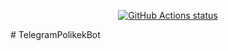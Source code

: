 <p align="center">
  <a href="https://github.com/DenisReznikov/TelegramPolikekBot"><img alt="GitHub Actions status" src="https://github.com/DenisReznikov/TelegramPolikekBot/workflows/pythonapp/badge.svg"></a>
</p>
# TelegramPolikekBot
